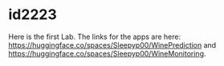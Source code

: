 # id2223
Here is the first Lab.
The links for the apps are here: https://huggingface.co/spaces/Sleepyp00/WinePrediction and https://huggingface.co/spaces/Sleepyp00/WineMonitoring.
